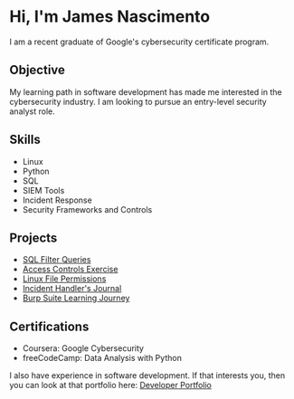 # Hi, I'm James Nascimento

I am a recent graduate of Google's cybersecurity certificate program.

## Objective

My learning path in software development has made me interested in the cybersecurity industry. I am looking to pursue an entry-level security analyst role.

## Skills

- Linux
- Python
- SQL
- SIEM Tools
- Incident Response
- Security Frameworks and Controls

## Projects

- <a href="https://docs.google.com/document/d/1CJ4SxgTDVv6OS_X4WSERW7nFUuPUFbVCp5eNHbmbFYs/edit?usp=sharing&resourcekey=0-qZ5W0diDIgF7iwfxehuTew">SQL Filter Queries</a>
- <a href="https://docs.google.com/document/d/1dsKz1ktSOjB9NQtLgcJsDwRl_tY0oYyE7LQ8s4fNzNw/edit?usp=sharing">Access Controls Exercise</a>
- <a href="https://docs.google.com/document/d/14ZQyubieW4o7mKTHZFEawlB2P2XRcGSNTZkNeXMLZJA/edit?usp=sharing&resourcekey=0-9VnBIW7vL9qif3h-b54h3w">Linux File Permissions</a>
- <a href="https://docs.google.com/document/d/1HSWSrsUQqxG4JI9pcQ-lO7T39Rf_DJxVpJ3Hti5oWlw/edit?usp=sharing">Incident Handler's Journal</a>
- <a href="https://docs.google.com/document/d/1alYMfD3hWwUEE6U9ddydI7l4uKt3gDWRn_s8TXIl0G0/edit">Burp Suite Learning Journey</a>

## Certifications

- Coursera: Google Cybersecurity
- freeCodeCamp: Data Analysis with Python


I also have experience in software development. If that interests you, then you can look at that portfolio here: <a href="https://james-nascimento-portfolio.netlify.app/">Developer Portfolio</a>

